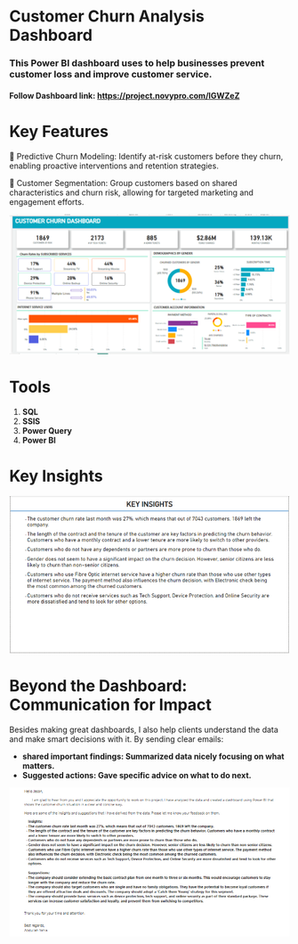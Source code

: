 # Customer Churn Analysis Dashboard
### This Power BI dashboard uses to help businesses prevent customer loss and improve customer service.

#### Follow Dashboard link: https://project.novypro.com/IGWZeZ

# Key Features
📌 Predictive Churn Modeling: Identify at-risk customers before they churn, enabling proactive interventions and retention strategies.

📌 Customer Segmentation: Group customers based on shared characteristics and churn risk, allowing for targeted marketing and engagement efforts. 

![](https://github.com/Abdullah-Yahia/Customer-Churn-Analysis-Dashboard/blob/main/Customer%20Churn%20Dashboard.png)

# Tools
1. **SQL**
2. **SSIS**
3. **Power Query**
4. **Power BI**

# Key Insights
![](https://github.com/Abdullah-Yahia/Customer-Churn-Analysis-Dashboard/blob/main/Key%20Insights.png)

# Beyond the Dashboard: Communication for Impact
Besides making great dashboards, I also help clients understand the data and make smart decisions with it. By sending clear emails:


- **shared important findings: Summarized data nicely focusing on what matters.** 
- **Suggested actions: Gave specific advice on what to do next.**

 
![](https://github.com/Abdullah-Yahia/Customer-Churn-Analysis-Dashboard/blob/main/E-mail.png)
